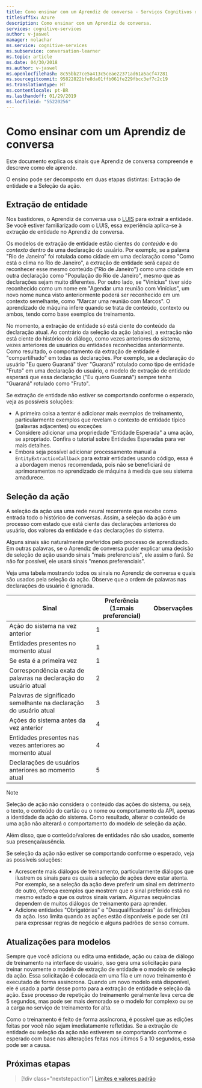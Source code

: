 ```yaml
---
title: Como ensinar com um Aprendiz de conversa - Serviços Cognitivos da Microsoft | Microsoft Docs
titleSuffix: Azure
description: Como ensinar com um Aprendiz de conversa.
services: cognitive-services
author: v-jaswel
manager: nolachar
ms.service: cognitive-services
ms.subservice: conversation-learner
ms.topic: article
ms.date: 04/30/2018
ms.author: v-jaswel
ms.openlocfilehash: 8c55bb27ce5a413c5ceae22371ad61a5acf47281
ms.sourcegitcommit: 95822822bfe8da01ffb061fe229fbcc3ef7c2c19
ms.translationtype: HT
ms.contentlocale: pt-BR
ms.lasthandoff: 01/29/2019
ms.locfileid: "55220256"
---
```

# <a name="how-to-teach-with-conversation-learner"></a>Como ensinar com um Aprendiz de conversa 

Este documento explica os sinais que Aprendiz de conversa compreende e descreve como ele aprende.  

O ensino pode ser decomposto em duas etapas distintas: Extração de entidade e a Seleção da ação.

## <a name="entity-extraction"></a>Extração de entidade

Nos bastidores, o Aprendiz de conversa usa o [LUIS](https://www.luis.ai) para extrair a entidade.  Se você estiver familiarizado com o LUIS, essa experiência aplica-se à extração de entidade no Aprendiz de conversa.

Os modelos de extração de entidade estão cientes do *conteúdo* e do *contexto* dentro de uma declaração do usuário.  Por exemplo, se a palavra "Rio de Janeiro" foi rotulada como cidade em uma declaração como "Como está o clima no Rio de Janeiro", a extração de entidade será capaz de reconhecer esse mesmo conteúdo ("Rio de Janeiro") como uma cidade em outra declaração como "População do Rio de Janeiro", mesmo que as declarações sejam muito diferentes.  Por outro lado, se "Vinícius" tiver sido reconhecido como um nome em "Agendar uma reunião com Vinícius", um novo nome nunca visto anteriormente poderá ser reconhecido em um contexto semelhante, como "Marcar uma reunião com Marcos".  O aprendizado de máquina infere quando se trata de conteúdo, contexto ou ambos, tendo como base exemplos de treinamento.

No momento, a extração de entidade só está ciente do conteúdo da declaração atual.  Ao contrário da seleção da ação (abaixo), a extração não está ciente do histórico do diálogo, como vezes anteriores do sistema, vezes anteriores de usuários ou entidades reconhecidas anteriormente.  Como resultado, o comportamento da extração de entidade é "compartilhado" em todas as declarações.  Por exemplo, se a declaração do usuário "Eu quero Guaraná" tiver "Guaraná" rotulado como tipo de entidade "Fruto" em uma declaração do usuário, o modelo de extração de entidade esperará que essa declaração ("Eu quero Guaraná") sempre tenha "Guaraná" rotulado como "Fruto".

Se extração de entidade não estiver se comportando conforme o esperado, veja as possíveis soluções:

- A primeira coisa a tentar é adicionar mais exemplos de treinamento, particularmente exemplos que revelam o contexto de entidade típico (palavras adjacentes) ou exceções
- Considere adicionar uma propriedade "Entidade Esperada" a uma ação, se apropriado.  Confira o tutorial sobre Entidades Esperadas para ver mais detalhes.
- Embora seja possível adicionar processamento manual a `EntityExtractionCallback` para extrair entidades usando código, essa é a abordagem menos recomendada, pois não se beneficiará de aprimoramentos no aprendizado de máquina à medida que seu sistema amadurece.

## <a name="action-selection"></a>Seleção da ação

A seleção da ação usa uma rede neural recorrente que recebe como entrada todo o histórico de conversas.  Assim, a seleção da ação é um processo com estado que está ciente das declarações anteriores do usuário, dos valores da entidade e das declarações do sistema.  

Alguns sinais são naturalmente preferidos pelo processo de aprendizado.  Em outras palavras, se o Aprendiz de conversa puder explicar uma decisão de seleção de ação usando sinais "mais preferenciais", ele assim o fará. Se não for possível, ele usará sinais "menos preferenciais".

Veja uma tabela mostrando todos os sinais no Aprendiz de conversa e quais são usados pela seleção da ação.  Observe que a ordem de palavras nas declarações do usuário é ignorada.

Sinal | Preferência (1=mais preferencial) | Observações
--- | --- | --- 
Ação do sistema na vez anterior | 1 | 
Entidades presentes no momento atual | 1 | 
Se esta é a primeira vez | 1 |
Correspondência exata de palavras na declaração do usuário atual | 2 | 
Palavras de significado semelhante na declaração do usuário atual | 3 | 
Ações do sistema antes da vez anterior | 4 |
Entidades presentes nas vezes anteriores ao momento atual | 4 | 
Declarações de usuários anteriores ao momento atual | 5 | 

> [!NOTE]
> Seleção de ação não considera o conteúdo das ações do sistema, ou seja, o texto, o conteúdo do cartão ou o nome ou comportamento da API, apenas a identidade da ação do sistema.  Como resultado, alterar o conteúdo de uma ação não alterará o comportamento do modelo de seleção da ação.
>
> Além disso, que o conteúdo/valores de entidades não são usados, somente sua presença/ausência.

Se seleção da ação não estiver se comportando conforme o esperado, veja as possíveis soluções:

- Acrescente mais diálogos de treinamento, particularmente diálogos que ilustrem os sinais para os quais a seleção de ações deve estar atenta.  Por exemplo, se a seleção da ação deve preferir um sinal em detrimento de outro, ofereça exemplos que mostrem que o sinal preferido está no mesmo estado e que os outros sinais variam.  Algumas sequências dependem de muitos diálogos de treinamento para aprender.
- Adicione entidades "Obrigatórias" e "Desqualificadoras" às definições da ação.  Isso limita quando as ações estão disponíveis e pode ser útil para expressar regras de negócio e alguns padrões de senso comum. 

## <a name="updates-to-models"></a>Atualizações para modelos

Sempre que você adiciona ou edita uma entidade, ação ou caixa de diálogo de treinamento na interface do usuário, isso gera uma solicitação para treinar novamente o modelo de extração de entidade e o modelo de seleção da ação.  Essa solicitação é colocada em uma fila e um novo treinamento é executado de forma assíncrona.  Quando um novo modelo está disponível, ele é usado a partir desse ponto para a extração de entidade e seleção da ação.  Esse processo de repetição do treinamento geralmente leva cerca de 5 segundos, mas pode ser mais demorado se o modelo for complexo ou se a carga no serviço de treinamento for alta.

Como o treinamento é feito de forma assíncrona, é possível que as edições feitas por você não sejam imediatamente refletidas.  Se a extração de entidade ou seleção da ação não estiverem se comportando conforme o esperado com base nas alterações feitas nos últimos 5 a 10 segundos, essa pode ser a causa.

## <a name="next-steps"></a>Próximas etapas

> [!div class="nextstepaction"]
> [Limites e valores padrão](./cl-values-and-boundaries.md)
